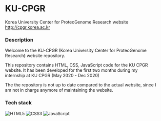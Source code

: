 # KU-CPGR
Korea University Center for ProteoGenome Research website
http://cpgr.korea.ac.kr

### Description
Welcome to the KU-CPGR (Korea University Center for ProteoGenome Research) website repository.

This repository contains HTML, CSS, JavaScript code for the KU CPGR website. It has been developed for the first two months during my
internship at KU CPGR (May 2020 - Dec 2020)

The the repository is not up to date compared to the actual website, since I am not in charge anymore of maintaining the website.

### Tech stack
![HTML5](https://img.shields.io/badge/-HTML5-F05032?style=for-the-badge&logo=html5&logoColor=ffffff)
![CSS3](https://img.shields.io/badge/-CSS3-007ACC?style=for-the-badge&logo=css3)
![JavaScript](https://img.shields.io/badge/-JavaScript-%23F7DF1C?style=for-the-badge&logo=javascript&logoColor=000000&labelColor=%23F7DF1C&color=%23FFCE5A)
